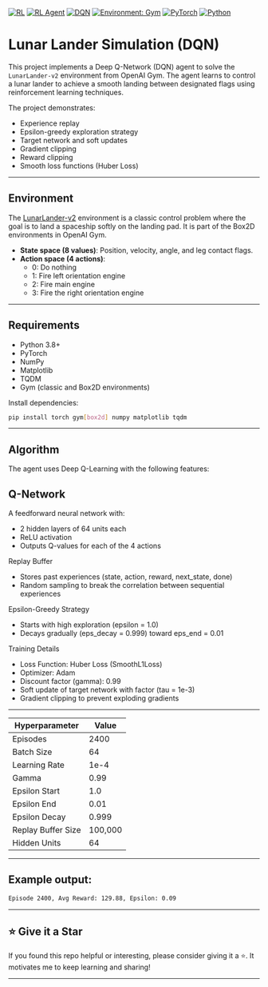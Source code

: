 [![RL](https://img.shields.io/badge/Reinforcement%20Learning-DQN-blueviolet)](#)
[![RL Agent](https://img.shields.io/badge/RL-Agent--based-brightgreen)](#)
[![DQN](https://img.shields.io/badge/Algorithm-DQN-orange)](#)
[![Environment: Gym](https://img.shields.io/badge/Gym-LunarLander--v2-orange)](https://www.gymlibrary.dev/environments/box2d/lunar_lander/)
[![PyTorch](https://img.shields.io/badge/PyTorch-1.10%2B-red)](https://pytorch.org/)
[![Python](https://img.shields.io/badge/Python-3.8%2B-blue.svg)](https://www.python.org/)


# Lunar Lander Simulation (DQN)

This project implements a Deep Q-Network (DQN) agent to solve the `LunarLander-v2` environment from OpenAI Gym. The agent learns to control a lunar lander to achieve a smooth landing between designated flags using reinforcement learning techniques.

The project demonstrates:
- Experience replay
- Epsilon-greedy exploration strategy
- Target network and soft updates
- Gradient clipping
- Reward clipping
- Smooth loss functions (Huber Loss)

---

## Environment

The [LunarLander-v2](https://www.gymlibrary.dev/environments/box2d/lunar_lander/) environment is a classic control problem where the goal is to land a spaceship softly on the landing pad. It is part of the Box2D environments in OpenAI Gym.

- **State space (8 values)**: Position, velocity, angle, and leg contact flags.
- **Action space (4 actions)**: 
  - 0: Do nothing  
  - 1: Fire left orientation engine  
  - 2: Fire main engine  
  - 3: Fire the right orientation engine
 
---

## Requirements

- Python 3.8+
- PyTorch
- NumPy
- Matplotlib
- TQDM
- Gym (classic and Box2D environments)

Install dependencies:
```bash
pip install torch gym[box2d] numpy matplotlib tqdm
```

---

## Algorithm
The agent uses Deep Q-Learning with the following features:

## Q-Network
A feedforward neural network with:
- 2 hidden layers of 64 units each
- ReLU activation
- Outputs Q-values for each of the 4 actions

Replay Buffer
- Stores past experiences (state, action, reward, next_state, done)
- Random sampling to break the correlation between sequential experiences

Epsilon-Greedy Strategy
- Starts with high exploration (epsilon = 1.0)
- Decays gradually (eps_decay = 0.999) toward eps_end = 0.01

Training Details
- Loss Function: Huber Loss (SmoothL1Loss)
- Optimizer: Adam
- Discount factor (gamma): 0.99
- Soft update of target network with factor (tau = 1e-3)
- Gradient clipping to prevent exploding gradients

---

| Hyperparameter     | Value   |
| ------------------ | ------- |
| Episodes           | 2400    |
| Batch Size         | 64      |
| Learning Rate      | 1e-4    |
| Gamma              | 0.99    |
| Epsilon Start      | 1.0     |
| Epsilon End        | 0.01    |
| Epsilon Decay      | 0.999   |
| Replay Buffer Size | 100,000 |
| Hidden Units       | 64      |

---

## Example output:
```bash
Episode 2400, Avg Reward: 129.88, Epsilon: 0.09
```

---

## ⭐️ Give it a Star

If you found this repo helpful or interesting, please consider giving it a ⭐️. It motivates me to keep learning and sharing!

---
